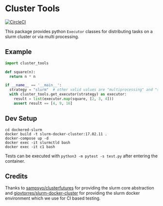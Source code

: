 # Cluster Tools

[![CircleCI](https://circleci.com/gh/scalableminds/cluster_tools/tree/master.svg?style=svg)](https://circleci.com/gh/scalableminds/cluster_tools/tree/master)

This package provides python `Executor` classes for distributing tasks on a slurm cluster or via multi processing.


## Example

```python
import cluster_tools

def square(n):
  return n * n

if __name__ == '__main__':
  strategy = "slurm"  # other valid values are "multiprocessing" and "sequential"
  with cluster_tools.get_executor(strategy) as executor:
    result = list(executor.map(square, [2, 3, 4]))
    assert result == [4, 9, 16]
```

## Dev Setup

```
cd dockered-slurm
docker build -t slurm-docker-cluster:17.02.11 .
docker-compose up -d
docker exec -it slurmctld bash
docker exec -it c1 bash
```

Tests can be executed with `python3 -m pytest -s test.py` after entering the container.

## Credits

Thanks to [sampsyo/clusterfutures](https://github.com/sampsyo/clusterfutures) for providing the slurm core abstraction and [giovtorres/slurm-docker-cluster](https://github.com/giovtorres/slurm-docker-cluster) for providing the slurm docker environment which we use for CI based testing.
